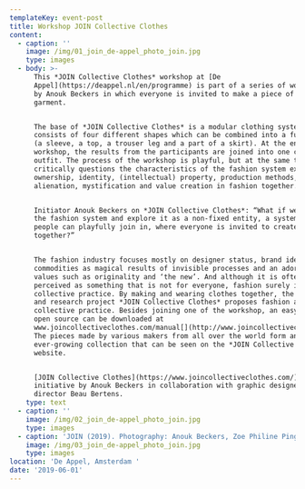 ```yaml
---
templateKey: event-post
title: Workshop JOIN Collective Clothes
content:
  - caption: ''
    image: /img/01_join_de-appel_photo_join.jpg
    type: images
  - body: >-
      This *JOIN Collective Clothes* workshop at [De
      Appel](https://deappel.nl/en/programme) is part of a series of workshops
      by Anouk Beckers in which everyone is invited to make a piece of a
      garment.


      The base of *JOIN Collective Clothes* is a modular clothing system that
      consists of four different shapes which can be combined into a full outfit
      (a sleeve, a top, a trouser leg and a part of a skirt). At the end of the
      workshop, the results from the participants are joined into one complete
      outfit. The process of the workshop is playful, but at the same time it
      critically questions the characteristics of the fashion system exploring
      ownership, identity, (intellectual) property, production methods,
      alienation, mystification and value creation in fashion together.


      Initiator Anouk Beckers on *JOIN Collective Clothes*: “What if we open up
      the fashion system and explore it as a non-fixed entity, a system where
      people can playfully join in, where everyone is invited to create fashion
      together?”


      The fashion industry focuses mostly on designer status, brand identity,
      commodities as magical results of invisible processes and an adoration of
      values such as originality and ‘the new’. And although it is often
      perceived as something that is not for everyone, fashion surely is a
      collective practice. By making and wearing clothes together, the design
      and research project *JOIN Collective Clothes* proposes fashion as a
      collective practice. Besides joining one of the workshop, an easy-to-use
      open source can be downloaded at
      www.joincollectiveclothes.com/manual[](http://www.joincollectiveclothes.com/).
      The pieces made by various makers from all over the world form an
      ever-growing collection that can be seen on the *JOIN Collective Clothes*
      website.


      [JOIN Collective Clothes](https://www.joincollectiveclothes.com/) is an
      initiative by Anouk Beckers in collaboration with graphic designer and art
      director Beau Bertens.
    type: text
  - caption: ''
    image: /img/02_join_de-appel_photo_join.jpg
    type: images
  - caption: 'JOIN (2019). Photography: Anouk Beckers, Zoe Philine Pingel'
    image: /img/03_join_de-appel_photo_join.jpg
    type: images
location: 'De Appel, Amsterdam '
date: '2019-06-01'
---
```


